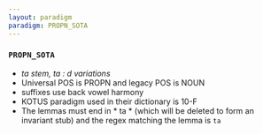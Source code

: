 ```yaml
---
layout: paradigm
paradigm: PROPN_SOTA
---
```

### ` PROPN_SOTA `

* _ta stem, ta : d variations_
* Universal POS is PROPN and legacy POS is NOUN
* suffixes use back vowel harmony
* KOTUS paradigm used in their dictionary is 10-F
* The lemmas must end in * ta * (which will be deleted to form an invariant stub) and the regex matching the lemma is ` ta `
